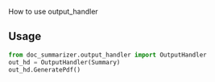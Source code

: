 How to use output_handler
## Usage
```python
from doc_summarizer.output_handler import OutputHandler
out_hd = OutputHandler(Summary)
out_hd.GeneratePdf()
```

